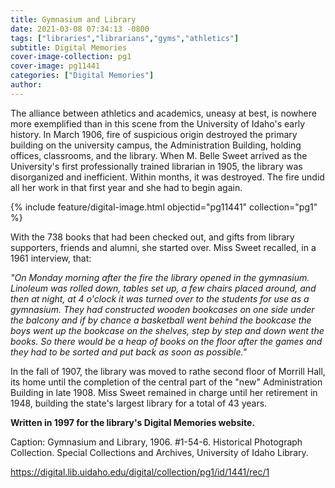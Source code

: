 ```yaml
---
title: Gymnasium and Library
date: 2021-03-08 07:34:13 -0800
tags: ["libraries","librarians","gyms","athletics"]
subtitle: Digital Memories
cover-image-collection: pg1
cover-image: pg11441
categories: ["Digital Memories"]
author: 
---
```


The alliance between athletics and academics, uneasy at best, is nowhere more exemplified than in this scene from the University of Idaho's early history. In March 1906, fire of suspicious origin destroyed the primary building on the university campus, the Administration Building, holding offices, classrooms, and the library. When M. Belle Sweet arrived as the University's first professionally trained librarian in 1905, the library was disorganized and inefficient. Within months, it was destroyed. The fire undid all her work in that first year and she had to begin again.

{% include feature/digital-image.html objectid="pg11441" collection="pg1" %}

With the 738 books that had been checked out, and gifts from library supporters, friends and alumni, she started over. Miss Sweet recalled, in a 1961 interview, that:

*"On Monday morning after the fire the library opened in the gymnasium. Linoleum was rolled down, tables set up, a few chairs placed around, and then at night, at 4 o'clock it was turned over to the students for use as a gymnasium. They had constructed wooden bookcases on one side under the balcony and if by chance a basketball went behind the bookcase the boys went up the bookcase on the shelves, step by step and down went the books. So there would be a heap of books on the floor after the games and they had to be sorted and put back as soon as possible."*

In the fall of 1907, the library was moved to rathe second floor of Morrill Hall, its home until the completion of the central part of the "new" Administration Building in late 1908. Miss Sweet remained in charge until her retirement in 1948, building the state's largest library for a total of 43 years.

**Written in 1997 for the library's Digital Memories website.**

Caption: Gymnasium and Library, 1906. #1-54-6. Historical Photograph Collection. Special Collections and Archives, University of Idaho Library.

https://digital.lib.uidaho.edu/digital/collection/pg1/id/1441/rec/1